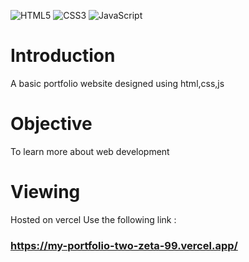 ![HTML5](https://img.shields.io/badge/html5-%23E34F26.svg?style=for-the-badge&logo=html5&logoColor=white)
![CSS3](https://img.shields.io/badge/css3-%231572B6.svg?style=for-the-badge&logo=css3&logoColor=white)
![JavaScript](https://img.shields.io/badge/javascript-%23323330.svg?style=for-the-badge&logo=javascript&logoColor=%23F7DF1E)
# Introduction
A basic portfolio website designed using html,css,js

# Objective
To learn more about web development

# Viewing
Hosted on vercel 
Use the following link : 
### https://my-portfolio-two-zeta-99.vercel.app/
